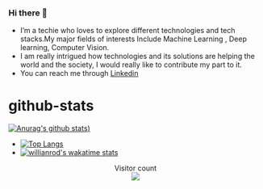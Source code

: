 ### Hi there 👋
* I’m a techie who loves to explore different technologies and tech stacks.My major fields of interests Include Machine Learning , Deep learning, Computer Vision.
* I am really intrigued how technologies and its solutions are helping the world and the society, I would really like to contribute my part to it.
* You can reach me through [Linkedin](https://www.linkedin.com/in/prakhar-dixit-712751149/)

# github-stats
[![Anurag's github stats](https://github-readme-stats.vercel.app/api?username=pdx97&show_icons=true&theme=radical))](https://github.com/pdx97/github-stats) 
* [![Top Langs](https://github-readme-stats.vercel.app/api/top-langs/?username=pdx97&layout=compact)](https://github.com/pdx97/github-stats)
* [![willianrod's wakatime stats](https://github-readme-stats.vercel.app/api/wakatime?username=pdx97)](https://github.com/pdx97/github-stats)




<p align="center"> 
  Visitor count<br>
  <a target="_blank" rel="noopener noreferrer" href="https://camo.githubusercontent.com/87d54b8ad86f593cefcbe5c896c3070ffd8090d0/68747470733a2f2f70726f66696c652d636f756e7465722e676c697463682e6d652f502d726979616e6b612d7072617361642f636f756e742e737667"><img src="https://camo.githubusercontent.com/87d54b8ad86f593cefcbe5c896c3070ffd8090d0/68747470733a2f2f70726f66696c652d636f756e7465722e676c697463682e6d652f502d726979616e6b612d7072617361642f636f756e742e737667" data-canonical-src="https://profile-counter.glitch.me/P-riyanka-prasad/count.svg" style="max-width:100%;"></a>
</p>



<!--
**pdx97/pdx97** is a ✨ _special_ ✨ repository because its `README.md` (this file) appears on your GitHub profile.





